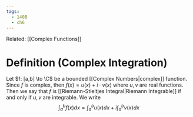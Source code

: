 ```yaml
---
tags:
  - 140B
  - ch6
---
```

Related: [[Complex Functions]]
# Definition (Complex Integration)
Let $f: [a,b] \to \C$ be a bounded [[Complex Numbers|complex]] function. Since $f$ is complex, then $f(x) = u(x) + i \cdot v(x)$ where $u,v$ are real functions. Then we say that $f$ is [[Riemann-Stieltjes Integral|Riemann Integrable]] if and only if $u,v$ are integrable. We write
$$
\int_{a}^{b} f(x) dx = \int_{a}^{b} u(x) dx + i \int_{a}^{b} v(x) dx
$$

